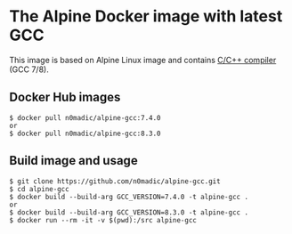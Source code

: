 # The Alpine Docker image with latest GCC

This image is based on Alpine Linux image and contains [C/C++ compiler](https://gcc.gnu.org/) (GCC 7/8).

## Docker Hub images

```
$ docker pull n0madic/alpine-gcc:7.4.0
or
$ docker pull n0madic/alpine-gcc:8.3.0
```

## Build image and usage

```
$ git clone https://github.com/n0madic/alpine-gcc.git
$ cd alpine-gcc
$ docker build --build-arg GCC_VERSION=7.4.0 -t alpine-gcc .
or
$ docker build --build-arg GCC_VERSION=8.3.0 -t alpine-gcc .
$ docker run --rm -it -v $(pwd):/src alpine-gcc
```
